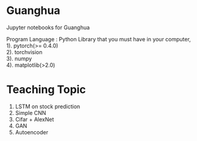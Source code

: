 # Guanghua
Jupyter notebooks for Guanghua

Program Language : Python
Library that you must have in your computer, <br />
1). pytorch(>= 0.4.0) <br />
2). torchvision <br />
3). numpy <br />
4). matplotlib(>2.0) <br />

# Teaching Topic
1. LSTM on stock prediction
2. Simple CNN
3. Cifar + AlexNet
4. GAN
5. Autoencoder
